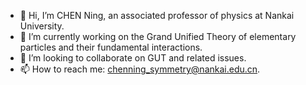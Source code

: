 - 👋 Hi, I’m CHEN Ning, an associated professor of physics at Nankai University.
- 🌱 I’m currently working on the Grand Unified Theory of elementary particles and their fundamental interactions.
- 💞️ I’m looking to collaborate on GUT and related issues.
- 📫 How to reach me: chenning_symmetry@nankai.edu.cn.

<!---
ustc0204chenning/ustc0204chenning is a ✨ special ✨ repository because its `README.md` (this file) appears on your GitHub profile.
You can click the Preview link to take a look at your changes.
--->
